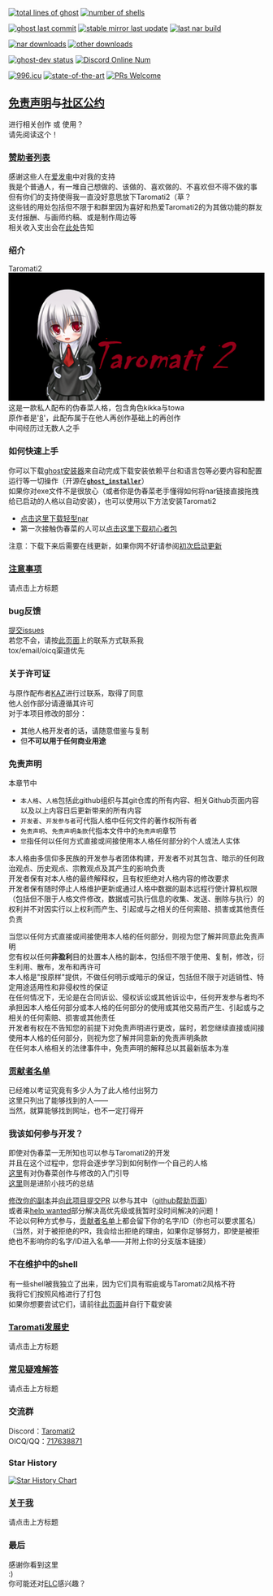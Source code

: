 [![total lines of ghost](https://img.shields.io/tokei/lines/github/Taromati2/ghost?label=total%20lines%20of%20ghost)]( https://github.com/Taromati2/ghost )
[![number of shells](https://img.shields.io/github/directory-file-count/Taromati2/shell?label=number%20of%20shells&type=dir)]( https://github.com/Taromati2/Taromati2/releases/tag/shell_list )

[![ghost last commit](https://img.shields.io/github/last-commit/Taromati2/ghost?label=ghost%20last%20commit)]( https://github.com/Taromati2/ghost )
[![stable mirror last update](https://img.shields.io/github/last-commit/Taromati2/stable-mirror?label=stable%20mirror%20last%20update)]( https://github.com/Taromati2/stable-mirror )
[![last nar build](https://img.shields.io/github/release-date/Taromati2/package-factory?label=last%20nar%20build)]( https://github.com/Taromati2/package-factory )

[![nar downloads](https://img.shields.io/github/downloads/Taromati2/package-factory/total?label=nar%20downloads)]( https://github.com/Taromati2/Taromati2/releases/tag/ghost )
[![other downloads](https://img.shields.io/github/downloads/Taromati2/Taromati2/total?label=other%20downloads)]( https://github.com/Taromati2/Taromati2/releases )

[![ghost-dev status](https://img.shields.io/github/actions/workflow/status/Taromati2/ghost/auto_check.yml?branch=master&label=ghost-dev)]( https://github.com/Taromati2/ghost/actions/workflows/auto_check.yml ) [![Discord Online Num](https://img.shields.io/discord/886249817536348160?label=discord)]( https://bit.ly/TaroDiscordServer )

[![996.icu]( https://img.shields.io/badge/link-996.icu-red.svg )]( https://996.icu )
[![state-of-the-art](https://img.shields.io/static/v1?label=state-of-the-art&message=shitcode&color=7B5804)]( https://github.com/trekhleb/state-of-the-art-shitcode )
[![PRs Welcome](https://img.shields.io/badge/PRs-welcome-brightgreen.svg)](http://makeapullrequest.com)

## [免责声明]( #免责声明 )与[社区公约]( https://github.com/Taromati2/.github/blob/master/CODE_OF_CONDUCT.md )  
进行相关创作 或 使用？  
请先阅读这个！  
### [赞助者列表]( ./docs/Sponsor_list.md )  
感谢这些人在[爱发电]( https://afdian.net/@steve02081504 )中对我的支持  
我是个普通人，有一堆自己想做的、该做的、喜欢做的、不喜欢但不得不做的事  
但有你们的支持使得我一直没好意思放下Taromati2（草？  
这些钱的用处包括但不限于和群里因为喜好和热爱Taromati2的为其做功能的群友支付报酬、与画师约稿、或是制作周边等  
相关收入支出会在[此处]( ./docs/moneyIO.md )告知  

### 绍介  
Taromati2  
![简介图加载中]( https://github.com/Taromati2/other/raw/master/github/repository-open-graph.png )  
这是一款私人配布的伪春菜人格，包含角色kikka与towa  
原作者是'[8]( http://unvollendet.web.fc2.com/ )'，此配布属于在他人再创作基础上的再创作  
中间经历过无数人之手  
  
### 如何快速上手  
你可以下载[ghost安装器]( https://bit.ly/TaroGHI )来自动完成下载安装依赖平台和语言包等必要内容和配置运行等一切操作（开源在[**`ghost_installer`**]( https://github.com/Taromati2/ghost_installer )）  
如果你对exe文件不是很放心（或者你是伪春菜老手懂得如何将nar链接直接拖拽给已启动的人格以自动安装），也可以使用以下方法安装Taromati2  
- [点击这里下载轻型nar]( https://bit.ly/TaroNar )  
- 第一次接触伪春菜的人可以[点击这里下载初心者包]( https://bit.ly/TaroStartPak )  

注意：下载下来后需要在线更新，如果你网不好请参阅[初次启动更新]( ./docs/points_for_attention.md#%E4%B8%80%E5%88%9D%E6%AC%A1%E5%90%AF%E5%8A%A8%E6%9B%B4%E6%96%B0 )  

### [注意事项]( ./docs/points_for_attention.md )  
请点击上方标题  

### bug反馈  
[提交issues]( https://github.com/Taromati2/Taromati2/issues/new?assignees=steve02081504&labels=bug&template=bug-report.md&title=a+bug )  
若您不会，请按[此页面]( https://steve02081504.github.io/about )上的联系方式联系我  
tox/email/oicq渠道优先  

### 关于许可证  
与原作配布者[KAZ]( http://unvollendet.web.fc2.com/ )进行过联系，取得了同意  
他人创作部分请遵循其许可  
对于本项目修改的部分：  
- 其他人格开发者的话，请随意借鉴与复制  
- 但**不可以用于任何商业用途**  

### 免责声明  
本章节中  
- `本人格`、`人格`包括此github组织与其git仓库的所有内容、相关Github页面内容以及以上内容日后更新带来的所有内容  
- `开发者`、`开发参与者`可代指人格中任何文件的著作权所有者  
- `免责声明`、`免责声明条款`代指本文件中的`免责声明`章节  
- `您`指任何以任何方式直接或间接使用本人格任何部分的个人或法人实体  

本人格由多信仰多民族的开发参与者团体构建，开发者不对其包含、暗示的任何政治观点、历史观点、宗教观点及其产生的影响负责  
开发者保有对本人格的最终解释权，且有权拒绝对人格内容的修改要求  
开发者保有随时停止人格维护更新或通过人格中数据的副本远程行使计算机权限（包括但不限于人格文件修改，数据或可执行信息的收集、发送、删除与执行）的权利并不对因实行以上权利而产生、引起或与之相关的任何索赔、损害或其他责任负责  

当您以任何方式直接或间接使用本人格的任何部分，则视为您了解并同意此免责声明  
您有权以任何**非盈利**目的处置本人格的副本，包括但不限于使用、复制，修改，衍生利用、散布，发布和再许可  
本人格是"按原样"提供，不做任何明示或暗示的保证，包括但不限于对适销性、特定用途适用性和非侵权性的保证  
在任何情况下，无论是在合同诉讼、侵权诉讼或其他诉讼中，任何开发参与者均不承担因本人格任何部分或本人格的任何部分的使用或其他交易而产生、引起或与之相关的任何索赔、损害或其他责任  
开发者有权在不告知您的前提下对免责声明进行更改，届时，若您继续直接或间接使用本人格的任何部分，则视为您了解并同意新的免责声明条款  
在任何本人格相关的法律事件中，免责声明的解释总以其最新版本为准  

### [贡献者名单]( ./docs/CONTRIBUTORS.md )  
已经难以考证究竟有多少人为了此人格付出努力  
这里只列出了能够找到的人——  
当然，就算能够找到网址，也不一定打得开  

### 我该如何参与开发？  
即使对伪春菜一无所知也可以参与Taromati2的开发  
并且在这个过程中，您将会逐步学习到如何制作一个自己的人格  
[这里]( ./docs/entry_guidance.md )有对伪春菜创作与修改的入门引导  
[这里]( ./docs/advanced_skills.md )则是进阶小技巧的总结  
  
[修改你的副本]( ./docs/fork.md )并[向此项目提交PR]( https://docs.github.com/cn/github/collaborating-with-pull-requests/proposing-changes-to-your-work-with-pull-requests/creating-a-pull-request-from-a-fork )
以参与其中（[github帮助页面]( https://help.github.com/cn )）  
或者来[help wanted]( ./docs/help_wanted.md )部分解决高优先级或我暂时没时间解决的问题！  
不论以何种方式参与，[贡献者名单]( CONTRIBUTORS.md )上都会留下你的名字/ID（你也可以要求匿名）  
（当然，对于被拒绝的PR，我会给出拒绝的理由，如果你足够努力，即使是被拒绝也不影响你的名字/ID进入名单——并附上你的分支版本链接）  

### 不在维护中的shell  
有一些shell被我独立了出来，因为它们具有瑕疵或与Taromati2风格不符  
我将它们按照风格进行了打包  
如果你想要尝试它们，请前往[此页面]( https://github.com/Taromati2/Taromati2/releases/tag/not_under_maintenance_shells )并自行下载安装  

### [Taromati发展史]( ./docs/history_of_Taromati.md )  
请点击上方标题  

### [常见疑难解答]( ./docs/Q&A.md )  
请点击上方标题  

### 交流群  
Discord：[Taromati2]( https://bit.ly/TaroDiscordServer )  
OICQ/QQ：[717638871]( https://bit.ly/TaroOicqGroup )  

### Star History  
[![Star History Chart](https://api.star-history.com/svg?repos=Taromati2/Taromati2)](https://star-history.com/#Taromati2/Taromati2)  

### [关于我]( https://steve02081504.github.io/about )  
请点击上方标题  

### 最后  
感谢你看到这里  
:)  
你可能还对[ELC]( https://github.com/steve02081504/ELC )感兴趣？  

